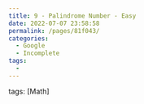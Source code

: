 ```yaml
---
title: 9 - Palindrome Number - Easy
date: 2022-07-07 23:58:58
permalink: /pages/81f043/
categories:
  - Google
  - Incomplete
tags:
  - 
---
```

tags: [Math]